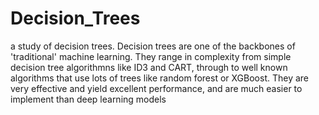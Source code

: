# Decision_Trees
a study of decision trees. Decision trees are one of the backbones of 'traditional' machine learning. They range in complexity from simple decision tree algorithmns like ID3 and CART, through to well known algorithms that use lots of trees like random forest or XGBoost. They are very effective and yield excellent performance, and are much easier to implement than deep learning models
